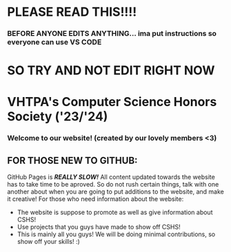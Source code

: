 # PLEASE READ THIS!!!!
### BEFORE ANYONE EDITS ANYTHING... ima put instructions so everyone can use VS CODE
# SO TRY AND NOT EDIT RIGHT NOW

# VHTPA's Computer Science Honors Society ('23/'24)

### Welcome to our website! (created by our lovely members <3)

## FOR THOSE NEW TO GITHUB:

GitHub Pages is ***REALLY SLOW!*** All content updated towards the website has to take time to be aproved. So do not rush certain things, talk with one another about when you are going to put additions to the website, and make it creative! For those who need information about the website:
- The website is suppose to promote as well as give information about CSHS!
- Use projects that you guys have made to show off CSHS!
- This is mainly all you guys! We will be doing minimal contributions, so show off your skills! :)

